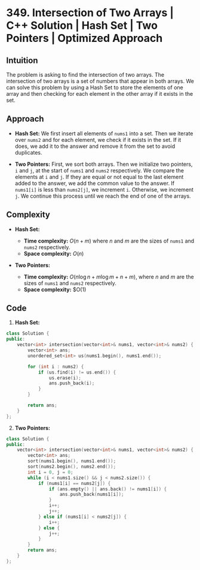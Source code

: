 # 349. Intersection of Two Arrays | C++ Solution | Hash Set | Two Pointers | Optimized Approach

## Intuition

The problem is asking to find the intersection of two arrays. The intersection of two arrays is a set of numbers that appear in both arrays. We can solve this problem by using a Hash Set to store the elements of one array and then checking for each element in the other array if it exists in the set.

## Approach

-   **Hash Set:** We first insert all elements of `nums1` into a set. Then we iterate over `nums2` and for each element, we check if it exists in the set. If it does, we add it to the answer and remove it from the set to avoid duplicates.

-   **Two Pointers:** First, we sort both arrays. Then we initialize two pointers, `i` and `j`, at the start of `nums1` and `nums2` respectively. We compare the elements at `i` and `j`. If they are equal or not equal to the last element added to the answer, we add the common value to the answer. If `nums1[i]` is less than `nums2[j]`, we increment `i`. Otherwise, we increment `j`. We continue this process until we reach the end of one of the arrays.

## Complexity

-   **Hash Set:**

    -   **Time complexity:** $O(n + m)$ where $n$ and $m$ are the sizes of `nums1` and `nums2` respectively.
    -   **Space complexity:** $O(n)$

-   **Two Pointers:**
    -   **Time complexity:** $O(n \log n + m \log m + n + m)$, where $n$ and $m$ are the sizes of `nums1` and `nums2` respectively.
    -   **Space complexity:** $O(1)

## Code

1. **Hash Set:**

```cpp
class Solution {
public:
    vector<int> intersection(vector<int>& nums1, vector<int>& nums2) {
        vector<int> ans;
        unordered_set<int> us(nums1.begin(), nums1.end());

        for (int i : nums2) {
            if (us.find(i) != us.end()) {
                us.erase(i);
                ans.push_back(i);
            }
        }

        return ans;
    }
};
```

2. **Two Pointers:**

```cpp
class Solution {
public:
    vector<int> intersection(vector<int>& nums1, vector<int>& nums2) {
        vector<int> ans;
        sort(nums1.begin(), nums1.end());
        sort(nums2.begin(), nums2.end());
        int i = 0, j = 0;
        while (i < nums1.size() && j < nums2.size()) {
            if (nums1[i] == nums2[j]) {
                if (ans.empty() || ans.back() != nums1[i]) {
                    ans.push_back(nums1[i]);
                }
                i++;
                j++;
            } else if (nums1[i] < nums2[j]) {
                i++;
            } else {
                j++;
            }
        }
        return ans;
    }
};
```
